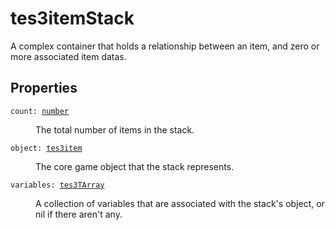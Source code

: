 # tes3itemStack

A complex container that holds a relationship between an item, and zero or more associated item datas.

## Properties

<dl class="describe">
<dt><code class="descname">count: <a href="https://mwse.readthedocs.io/en/latest/lua/type/number.html">number</a></code></dt>
<dd>

The total number of items in the stack.

</dd>
<dt><code class="descname">object: <a href="https://mwse.readthedocs.io/en/latest/lua/type/tes3item.html">tes3item</a></code></dt>
<dd>

The core game object that the stack represents.

</dd>
<dt><code class="descname">variables: <a href="https://mwse.readthedocs.io/en/latest/lua/type/tes3TArray.html">tes3TArray</a></code></dt>
<dd>

A collection of variables that are associated with the stack's object, or nil if there aren't any.

</dd>
</dl>
